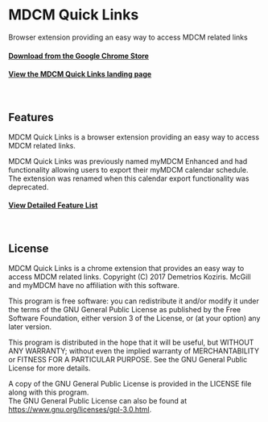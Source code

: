 # MDCM Quick Links
Browser extension providing an easy way to access MDCM related links

<h4>
  <a href="https://demetrios-koziris.github.io/mdcm-quick-links/chrome">Download from the Google Chrome Store</a>
</h4>

<h4>
  <a href="https://demetrios-koziris.github.io/mdcm-quick-links/">View the MDCM Quick Links landing page</a>
</h4>

<br>

<h2>
  Features
</h2>

MDCM Quick Links is a browser extension providing an easy way to access MDCM related links.

MDCM Quick Links was previously named myMDCM Enhanced and had functionality allowing users to export their myMDCM calendar schedule. The extension was renamed when this calendar export functionality was deprecated.

<h4>
  <a href="https://demetrios-koziris.github.io/mdcm-quick-links/features">View Detailed Feature List</a>
</h4>

<br>

<h2>
License
</h2>

MDCM Quick Links is a chrome extension that provides an easy way to access MDCM related links.
Copyright (C) 2017 Demetrios Koziris. McGill and myMDCM have no affiliation with this software.

This program is free software: you can redistribute it and/or modify it under the terms of the GNU General Public License 
as published by the Free Software Foundation, either version 3 of the License, or (at your option) any later version.

This program is distributed in the hope that it will be useful, but WITHOUT ANY WARRANTY; without even the implied 
warranty of MERCHANTABILITY or FITNESS FOR A PARTICULAR PURPOSE.  See the GNU General Public License for more details.

A copy of the GNU General Public License is provided in the LICENSE file along with this program.  
The GNU General Public License can also be found at <https://www.gnu.org/licenses/gpl-3.0.html>.
